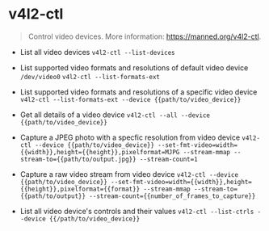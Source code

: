 # v4l2-ctl
> Control video devices.
> More information: <https://manned.org/v4l2-ctl>.

- List all video devices
`v4l2-ctl --list-devices`

- List supported video formats and resolutions of default video device `/dev/video0`
`v4l2-ctl --list-formats-ext`

- List supported video formats and resolutions of a specific video device
`v4l2-ctl --list-formats-ext --device {{path/to/video_device}}`

- Get all details of a video device
`v4l2-ctl --all --device {{path/to/video_device}}`

- Capture a JPEG photo with a specfic resolution from video device
`v4l2-ctl --device {{path/to/video_device}} --set-fmt-video=width={{width}},height={{height}},pixelformat=MJPG --stream-mmap --stream-to={{path/to/output.jpg}} --stream-count=1`

- Capture a raw video stream from video device
`v4l2-ctl --device {{path/to/video_device}} --set-fmt-video=width={{width}},height={{height}},pixelformat={{format}} --stream-mmap --stream-to={{path/to/output}} --stream-count={{number_of_frames_to_capture}}`

- List all video device's controls and their values
`v4l2-ctl --list-ctrls --device {{/path/to/video_device}}`
